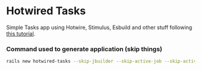 # Hotwired Tasks

Simple Tasks app using Hotwire, Stimulus, Esbuild and other stuff following [this tutorial](https://www.akshaykhot.com/building-to-do-list-using-hotwire-and-stimulus/).

### Command used to generate application (skip things)

```sh
rails new hotwired-tasks --skip-jbuilder --skip-active-job --skip-active-storage --skip-action-cable --skip-action-mailer -T --javascript=esbuild
```
